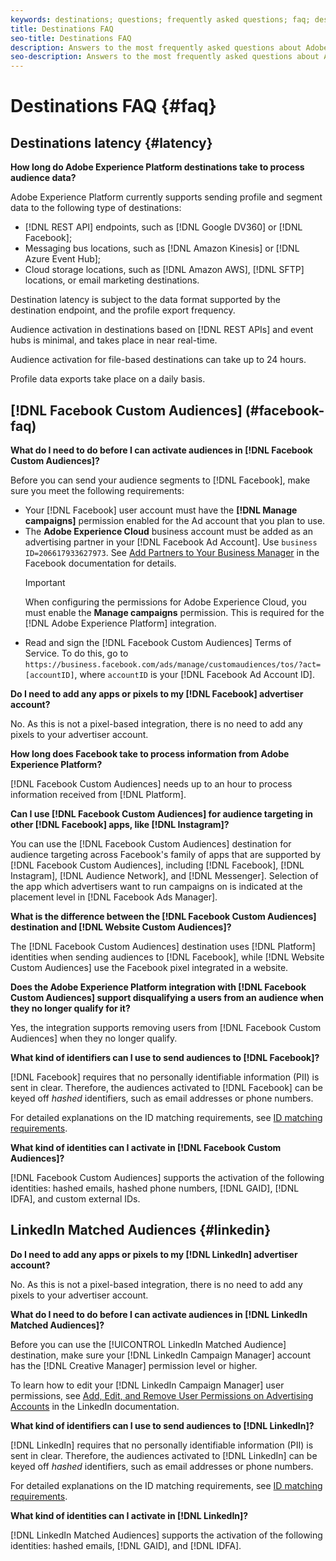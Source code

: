 ```yaml
---
keywords: destinations; questions; frequently asked questions; faq; destinations faq
title: Destinations FAQ
seo-title: Destinations FAQ
description: Answers to the most frequently asked questions about Adobe Experience Platform Destinations
seo-description: Answers to the most frequently asked questions about Adobe Experience Platform Destinations
---
```


# Destinations FAQ {#faq}

## Destinations latency {#latency}

**How long do Adobe Experience Platform destinations take to process audience data?**

Adobe Experience Platform currently supports sending profile and segment data to the following type of destinations:

* [!DNL REST API] endpoints, such as [!DNL Google DV360] or [!DNL Facebook];
* Messaging bus locations, such as [!DNL Amazon Kinesis] or [!DNL Azure Event Hub];
* Cloud storage locations, such as [!DNL Amazon AWS], [!DNL SFTP] locations, or email marketing destinations.

Destination latency is subject to the data format supported by the destination endpoint, and the profile export frequency.

Audience activation in destinations based on [!DNL REST APIs] and event hubs is minimal, and takes place in near real-time.

Audience activation for file-based destinations can take up to 24 hours.

Profile data exports take place on a daily basis.

## [!DNL Facebook Custom Audiences] (#facebook-faq)

**What do I need to do before I can activate audiences in [!DNL Facebook Custom Audiences]?**

Before you can send your audience segments to [!DNL Facebook], make sure you meet the following requirements:

- Your [!DNL Facebook] user account must have the **[!DNL Manage campaigns]** permission enabled for the Ad account that you plan to use.
- The **Adobe Experience Cloud** business account must be added as an advertising partner in your [!DNL Facebook Ad Account]. Use `business ID=206617933627973`. See [Add Partners to Your Business Manager](https://www.facebook.com/business/help/1717412048538897) in the Facebook documentation for details.
    >[!IMPORTANT]
    >
    > When configuring the permissions for Adobe Experience Cloud, you must enable the **Manage campaigns** permission. This is required for the [!DNL Adobe Experience Platform] integration.
- Read and sign the [!DNL Facebook Custom Audiences] Terms of Service. To do this, go to `https://business.facebook.com/ads/manage/customaudiences/tos/?act=[accountID]`, where `accountID` is your [!DNL Facebook Ad Account ID].

**Do I need to add any apps or pixels to my [!DNL Facebook] advertiser account?**

No. As this is not a pixel-based integration, there is no need to add any pixels to your advertiser account.

**How long does Facebook take to process information from Adobe Experience Platform?**

[!DNL Facebook Custom Audiences] needs up to an hour to process information received from [!DNL Platform].

**Can I use [!DNL Facebook Custom Audiences] for audience targeting in other [!DNL Facebook] apps, like [!DNL Instagram]?**

You can use the [!DNL Facebook Custom Audiences] destination for audience targeting across Facebook's family of apps that are supported by [!DNL Facebook Custom Audiences], including [!DNL Facebook], [!DNL Instagram], [!DNL Audience Network], and [!DNL Messenger]. Selection of the app which advertisers want to run campaigns on is indicated at the placement level in [!DNL Facebook Ads Manager].

**What is the difference between the [!DNL Facebook Custom Audiences] destination and [!DNL Website Custom Audiences]?**

The [!DNL Facebook Custom Audiences] destination uses [!DNL Platform] identities when sending audiences to [!DNL Facebook], while [!DNL Website Custom Audiences] use the Facebook pixel integrated in a website.

**Does the Adobe Experience Platform integration with [!DNL Facebook Custom Audiences] support disqualifying a users from an audience when they no longer qualify for it?**

Yes, the integration supports removing users from [!DNL Facebook Custom Audiences] when they no longer qualify.

**What kind of identifiers can I use to send audiences to [!DNL Facebook]?**

[!DNL Facebook] requires that no personally identifiable information (PII) is sent in clear. Therefore, the audiences activated to [!DNL Facebook] can be keyed off *hashed* identifiers, such as email addresses or phone numbers.

For detailed explanations on the ID matching requirements, see [ID matching requirements](catalog/social/facebook.md#id-matching-requirements).

**What kind of identities can I activate in [!DNL Facebook Custom Audiences]?**

[!DNL Facebook Custom Audiences] supports the activation of the following identities: hashed emails, hashed phone numbers, [!DNL GAID], [!DNL IDFA], and custom external IDs.

## LinkedIn Matched Audiences {#linkedin}

**Do I need to add any apps or pixels to my [!DNL LinkedIn] advertiser account?**

No. As this is not a pixel-based integration, there is no need to add any pixels to your advertiser account.

**What do I need to do before I can activate audiences in [!DNL LinkedIn Matched Audiences]?**

Before you can use the [!UICONTROL LinkedIn Matched Audience] destination, make sure your [!DNL LinkedIn Campaign Manager] account has the [!DNL Creative Manager] permission level or higher.

To learn how to edit your [!DNL LinkedIn Campaign Manager] user permissions, see [Add, Edit, and Remove User Permissions on Advertising Accounts](https://www.linkedin.com/help/lms/answer/5753) in the LinkedIn documentation.

**What kind of identifiers can I use to send audiences to [!DNL LinkedIn]?**

[!DNL LinkedIn] requires that no personally identifiable information (PII) is sent in clear. Therefore, the audiences activated to [!DNL LinkedIn] can be keyed off *hashed* identifiers, such as email addresses or phone numbers.

For detailed explanations on the ID matching requirements, see [ID matching requirements](catalog/social/linkedin.md#id-matching-requirements).

**What kind of identities can I activate in [!DNL LinkedIn]?**

[!DNL LinkedIn Matched Audiences] supports the activation of the following identities: hashed emails, [!DNL GAID], and [!DNL IDFA].
